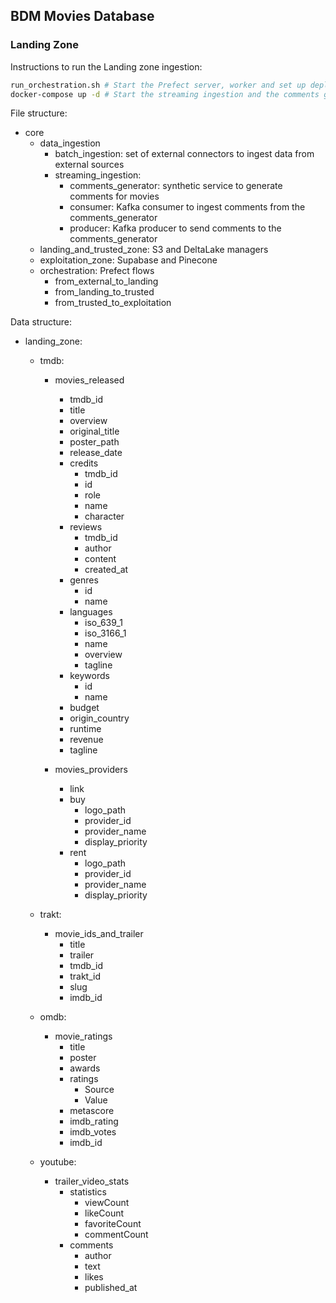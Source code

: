 ## BDM Movies Database

### Landing Zone

Instructions to run the Landing zone ingestion:

```bash
run_orchestration.sh # Start the Prefect server, worker and set up deployments
docker-compose up -d # Start the streaming ingestion and the comments generator
```

File structure:

- core
  - data_ingestion
    - batch_ingestion: set of external connectors to ingest data from external sources
    - streaming_ingestion: 
        - comments_generator: synthetic service to generate comments for movies
        - consumer: Kafka consumer to ingest comments from the comments_generator
        - producer: Kafka producer to send comments to the comments_generator
  - landing_and_trusted_zone: S3 and DeltaLake managers
  - exploitation_zone: Supabase and Pinecone
  - orchestration: Prefect flows
    - from_external_to_landing
    - from_landing_to_trusted
    - from_trusted_to_exploitation

Data structure:

- landing_zone:
  - tmdb:
    - movies_released
      - tmdb_id
      - title
      - overview
      - original_title
      - poster_path
      - release_date
      - credits
        - tmdb_id
        - id
        - role
        - name
        - character
      - reviews
        - tmdb_id
        - author
        - content
        - created_at
      - genres
        - id
        - name
      - languages
        - iso_639_1
        - iso_3166_1
        - name
        - overview
        - tagline
      - keywords
        - id
        - name
      - budget
      - origin_country
      - runtime
      - revenue
      - tagline

    - movies_providers
      - link
      - buy
        - logo_path
        - provider_id
        - provider_name
        - display_priority
      - rent
        - logo_path
        - provider_id
        - provider_name
        - display_priority

  - trakt:
    - movie_ids_and_trailer
      - title
      - trailer
      - tmdb_id
      - trakt_id
      - slug
      - imdb_id

  - omdb:
    - movie_ratings
      - title
      - poster
      - awards
      - ratings
        - Source
        - Value
      - metascore
      - imdb_rating
      - imdb_votes
      - imdb_id

  - youtube:
    - trailer_video_stats
      - statistics
        - viewCount
        - likeCount
        - favoriteCount
        - commentCount
      - comments
        - author
        - text
        - likes
        - published_at
      